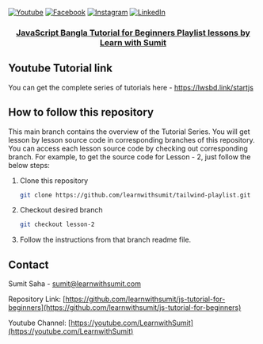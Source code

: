 [![Youtube][youtube-shield]][youtube-url]
[![Facebook][facebook-shield]][facebook-url]
[![Instagram][instagram-shield]][instagram-url]
[![LinkedIn][linkedin-shield]][linkedin-url]

<p align="center">
  <h3 align="center"><a href="https://github.com/learnwithsumit/js-tutorial-for-beginners">JavaScript Bangla Tutorial for Beginners Playlist lessons by Learn with Sumit</a></h3>

## Youtube Tutorial link

You can get the complete series of tutorials here - https://lwsbd.link/startjs

## How to follow this repository

This main branch contains the overview of the Tutorial Series. You will get lesson by lesson source code in corresponding branches of this repository. You can access each lesson source code by checking out corresponding branch. For example, to get the source code for Lesson - 2, just follow the below steps:

1. Clone this repository
    ```sh
    git clone https://github.com/learnwithsumit/tailwind-playlist.git
    ```
2. Checkout desired branch
    ```sh
    git checkout lesson-2
    ```
3. Follow the instructions from that branch readme file.

<!-- CONTACT -->

## Contact

Sumit Saha - [sumit@learnwithsumit.com](mailto:sumit@learnwithsumit.com)

Repository Link: [https://github.com/learnwithsumit/js-tutorial-for-beginners](https://github.com/learnwithsumit/js-tutorial-for-beginners)

Youtube Channel: [https://youtube.com/LearnwithSumit](https://youtube.com/LearnwithSumit)

<!-- MARKDOWN LINKS & IMAGES -->

[youtube-shield]: https://img.shields.io/badge/-Youtube-black.svg?style=flat-square&logo=youtube&color=555&logoColor=white
[youtube-url]: https://youtube.com/LearnwithSumit
[facebook-shield]: https://img.shields.io/badge/-Facebook-black.svg?style=flat-square&logo=facebook&color=555&logoColor=white
[facebook-url]: https://facebook.com/letslearnwithsumit
[instagram-shield]: https://img.shields.io/badge/-Instagram-black.svg?style=flat-square&logo=instagram&color=555&logoColor=white
[instagram-url]: https://instagram.com/learnwithsumit
[linkedin-shield]: https://img.shields.io/badge/-LinkedIn-black.svg?style=flat-square&logo=linkedin&colorB=555
[linkedin-url]: https://linkedin.com/company/learnwithsumit
